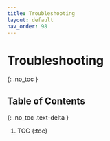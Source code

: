 ```yaml
---
title: Troubleshooting
layout: default
nav_order: 98
---
```


# Troubleshooting

{: .no_toc }

## Table of Contents

{: .no_toc .text-delta }

1. TOC
   {:toc}
